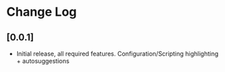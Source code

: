 # Change Log

## [0.0.1]

- Initial release, all required features. Configuration/Scripting highlighting + autosuggestions
